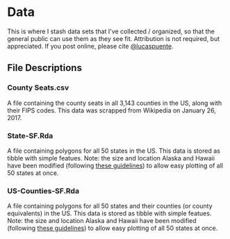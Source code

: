# Data
This is where I stash data sets that I've collected / organized, so that the general public can use them as they see fit. Attribution is not required, but appreciated. If you post online, please cite [@lucaspuente](https://twitter.com/lucaspuente).

## File Descriptions

### County Seats.csv
A file containing the county seats in all 3,143 counties in the US, along with their FIPS codes. This data was scrapped from Wikipedia on January 26, 2017.

### State-SF.Rda
A file containing polygons for all 50 states in the US. This data is stored as tibble with simple featues. Note: the size and location Alaska and Hawaii have been modified (following [these guidelines](https://github.com/wmurphyrd/fiftystater/blob/master/data-raw/make_mapfile.R)) to allow easy plotting of all 50 states at once. 

### US-Counties-SF.Rda
A file containing polygons for all 50 states and their counties (or county equivalents) in the US. This data is stored as tibble with simple featues. Note: the size and location Alaska and Hawaii have been modified (following [these guidelines](https://github.com/wmurphyrd/fiftystater/blob/master/data-raw/make_mapfile.R)) to allow easy plotting of all 50 states at once. 
